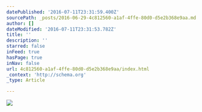 ```yaml
---
datePublished: '2016-07-11T23:31:59.400Z'
sourcePath: _posts/2016-06-29-4c812560-a1af-4ffe-80d0-d5e2b368e9aa.md
author: []
dateModified: '2016-07-11T23:31:53.782Z'
title: ''
description: ''
starred: false
inFeed: true
hasPage: true
inNav: false
url: 4c812560-a1af-4ffe-80d0-d5e2b368e9aa/index.html
_context: 'http://schema.org'
_type: Article

---
```

![](https://imgflo.herokuapp.com/graph/vahj1ThiexotieMo/223910b689cdb9805c79c164adca42f8/croprotate.jpg?cropheight=2913&cropwidth=4368&degrees=0&input=https%3A%2F%2Fthe-grid-user-content.s3-us-west-2.amazonaws.com%2F377e2383-c31c-4e3a-8f0c-01beadb986aa.jpg&x=0&y=0)